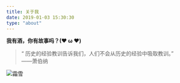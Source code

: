 ```yaml
---
title: 关于我
date: 2019-01-03 15:30:30
type: "about"
---
```

**我有酒，你有故事吗？(❤ ω ❤)**

 > “ 历史的经验教训告诉我们，人们不会从历史的经验中吸取教训。”   
 ——萧伯纳 

 ![霜雪](https://bing.ioliu.cn/v1?d=0&w=1366&h=768)
 


